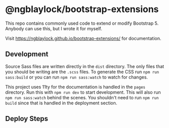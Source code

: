 # @ngblaylock/bootstrap-extensions

This repo contains commonly used code to extend or modify Bootstrap 5. Anybody can use this, but I wrote it for myself.

Visit https://ngblaylock.github.io/bootstrap-extensions/ for documentation.

## Development

Source Sass files are written directly in the `dist` directory. The only files that you should be writing are the `.scss` files. To generate the CSS run `npm run sass:build` or you can run `npm run sass:watch` to watch for changes.

This project uses 11ty for the documentation is handled in the `pages` directory. Run this with `npm run dev` to start development. This will also run `npm run sass:watch` behind the scenes. You shouldn't need to run `npm run build` since that is handled in the deployment section.

## Deploy Steps
